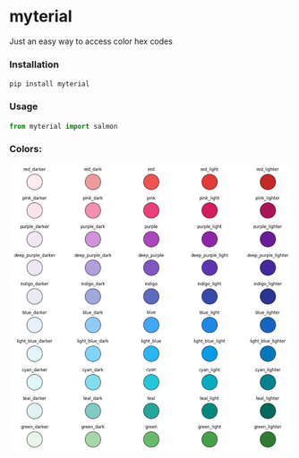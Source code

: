 # myterial
Just an easy way to access color hex codes

### Installation
```
pip install myterial
```


### Usage
```python
from myterial import salmon
```

### Colors:
<img src='colors.PNG' width="600px"></img>